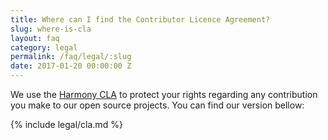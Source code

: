 ```yaml
---
title: Where can I find the Contributor Licence Agreement?
slug: where-is-cla
layout: faq
category: legal
permalink: /faq/legal/:slug
date: 2017-01-20 00:00:00 Z
---
```

We use the [Harmony CLA](http://harmonyagreements.org/faqs.html) to protect your rights regarding any 
contribution you make to our open source projects. 
You can find our version bellow:

{% include legal/cla.md %}
